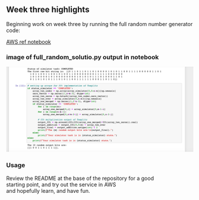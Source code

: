 ## Week three highlights  
Beginning work on week three by running the full random number generator code:  

[AWS ref notebook](https://github.com/aws/amazon-braket-examples/blob/main/examples/advanced_circuits_algorithms/Randomness/Randomness_Generation.ipynb)  


### image of full_random_solutio.py output in notebook

![Screenshot](img/full_random.png)  


### Usage  
Review the README at the base of the repository for a good   
starting point, and try out the service in AWS  
and hopefully learn, and have fun.
